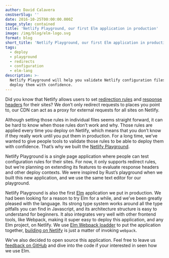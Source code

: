 ```yaml
---
author: David Calavera
cmsUserSlug: ''
date: 2016-10-25T00:00:00.000Z
image_style: contained
title: 'Netlify Playground, our first Elm application in production'
image: /img/blog/elm-logo.svg
format: blog
short_title: 'Netlify Playground, our first Elm application in production.'
tags:
  - deploy
  - playground
  - redirects
  - configuration
  - elm-lang
description: >-
  Netlify Playground will help you validate Netlify configuration files to
  deploy them with confidence.
---
```

Did you know that Netlify allows users to set [redirection rules](https://www.netlify.com/docs/redirects/) and [response headers](https://www.netlify.com/docs/headers-and-basic-auth/) for their sites? We don’t only redirect requests to places you point to, our CDN can act as a proxy for external requests for all sites on Netlify.

Although setting those rules in individual files seems straight forward, it can be hard to know when those rules don’t work and why. Those rules are applied every time you deploy on Netlify, which means that you don’t know if they really work until you put them in production. For a long time, we’ve wanted to give people tools to validate those rules to be able to deploy them with confidence. That’s why we built the [Netlify Playground](https://play.netlify.com).

Netlify Playground is a single page application where people can test configuration rules for their sites. For now, it only supports redirect rules, but we’re planning on extending its features to evaluate response headers and other deploy contexts. We were inspired by Rust’s playground when we built this new application, and we use the same text editor for our playground.

Netlify Playground is also the first [Elm](http://elm-lang.org) application we put in production. We had been looking for a reason to try Elm for a while, and we’ve been greatly pleased with the language. Its strong type system works around all the type pitfalls you can find in Javascript, and its architecture structure is easy to understand for beginners. It also integrates very well with other frontend tools, like Webpack, making it super easy to deploy this application, and any Elm project, on Netlify. We use [Elm Webpack loadder](https://github.com/rtfeldman/elm-webpack-loader) to put the application together, [building on Netlify](https://github.com/netlify/netlify-playground/blob/master/netlify.toml) is just a matter of invoking `webpack`.

We’ve also decided to open source this application. Feel free to leave us [feedback on GitHub](https://github.com/netlify/netlify-playground) and dive into the code if your interested in seen how we use Elm.
